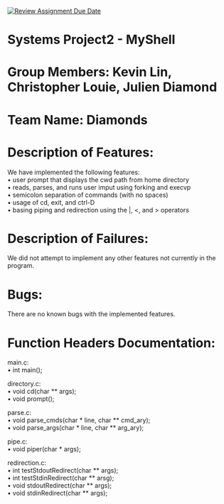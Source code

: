 [![Review Assignment Due Date](https://classroom.github.com/assets/deadline-readme-button-22041afd0340ce965d47ae6ef1cefeee28c7c493a6346c4f15d667ab976d596c.svg)](https://classroom.github.com/a/Tfg6waJb)
# Systems Project2 - MyShell
# Group Members: Kevin Lin, Christopher Louie, Julien Diamond
# Team Name: Diamonds
# Description of Features:
We have implemented the following features:<br/>
• user prompt that displays the cwd path from home directory<br/>
• reads, parses, and runs user imput using forking and execvp<br/>
• semicolon separation of commands (with no spaces)<br/>
• usage of cd, exit, and ctrl-D<br/>
• basing piping and redirection using the |, <, and > operators<br/>
# Description of Failures:
We did not attempt to implement any other features not currently in the program.
# Bugs:
There are no known bugs with the implemented features.
# Function Headers Documentation:
main.c:<br/>
• int main();<br/>

directory.c:<br/>
• void cd(char ** args);<br/>
• void prompt();<br/>

parse.c:<br/>
• void parse_cmds(char * line, char ** cmd_ary);<br/>
• void parse_args(char * line, char ** arg_ary);<br/>

pipe.c:<br/>
• void piper(char * args);<br/>

redirection.c:<br/>
• int testStdoutRedirect(char ** args);<br/>
• int testStdinRedirect(char ** arsg);<br/>
• void stdoutRedirect(char ** args);<br/>
• void stdinRedirect(char ** args);<br/>
